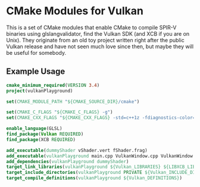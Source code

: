 CMake Modules for Vulkan
========================

This is a set of CMake modules that enable CMake to compile SPIR-V binaries using glslangvalidator, find the Vulkan SDK (and XCB if you are on Unix). They originate from an old toy project written right after the public Vulkan release and have not seen much love since then, but maybe they will be useful for somebody.

Example Usage
-------------

```cmake
cmake_minimum_required(VERSION 3.4)
project(vulkanPlayground)

set(CMAKE_MODULE_PATH "${CMAKE_SOURCE_DIR}/cmake")

set(CMAKE_C_FLAGS "${CMAKE_C_FLAGS} -g")
set(CMAKE_CXX_FLAGS "${CMAKE_CXX_FLAGS} -std=c++1z -fdiagnostics-color=always -g")

enable_language(GLSL)
find_package(Vulkan REQUIRED)
find_package(XCB REQUIRED)

add_executable(dummyShader vShader.vert fShader.frag)
add_executable(vulkanPlayground main.cpp VulkanWindow.cpp VulkanWindow.h)
add_dependencies(vulkanPlayground dummyShader)
target_link_libraries(vulkanPlayground ${Vulkan_LIBRARIES} ${LIBXCB_LIBRARIES} dl)
target_include_directories(vulkanPlayground PRIVATE ${Vulkan_INCLUDE_DIRS} ${LIBXCB_INCLUDE_DIRS})
target_compile_definitions(vulkanPlayground ${Vulkan_DEFINITIONS})
```

